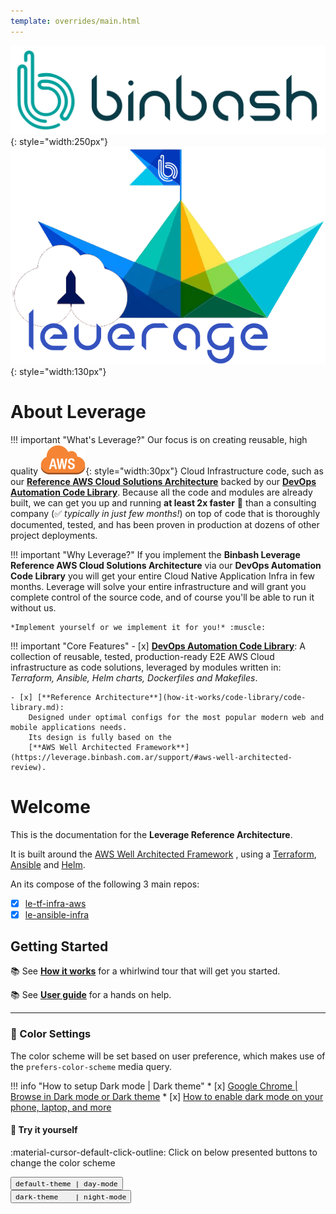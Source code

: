 ```yaml
---
template: overrides/main.html
---
```


![binbash-logo](./assets/images/logos/binbash.png "Binbash"){: style="width:250px"}
![binbash-leverage-tf](./assets/images/logos/binbash-leverage.png#right "Leverage"){: style="width:130px"}

# About Leverage

!!! important "What's Leverage?"
    Our focus is on creating reusable, high quality 
    ![leverage-aws](./assets/images/icons/aws-emojipack/General_AWScloud.png "AWS"){: style="width:30px"} 
    Cloud Infrastructure code, such as our
    [**Reference AWS Cloud Solutions Architecture**](how-it-works/index.md) backed by our 
    [**DevOps Automation Code Library**](how-it-works/code-library/code-library.md). Because all the code and modules 
    are already built, we can get you up and running **at least 2x faster** :rocket: than a consulting company 
    (:white_check_mark: *typically in just few months!*) on top of code that is thoroughly documented, tested, and has been proven in 
    production at dozens of other project deployments.

!!! important "Why Leverage?"
    If you implement the **Binbash Leverage Reference AWS Cloud Solutions Architecture** via our **DevOps Automation Code 
    Library** you will get your entire Cloud Native Application Infra in few months. Leverage will solve your
    entire infrastructure and will grant you complete control of the source code, and of course you'll be able to
    run it without us.
     
    *Implement yourself or we implement it for you!* :muscle:
     
!!! important "Core Features"
    - [x] [**DevOps Automation Code Library**](how-it-works/index.md):
        A collection of reusable, tested, production-ready E2E AWS Cloud infrastructure as code solutions, leveraged by
        modules written in: *Terraform, Ansible, Helm charts, Dockerfiles and Makefiles*.

    - [x] [**Reference Architecture**](how-it-works/code-library/code-library.md):
        Designed under optimal configs for the most popular modern web and mobile applications needs.
        Its design is fully based on the 
        [**AWS Well Architected Framework**](https://leverage.binbash.com.ar/support/#aws-well-architected-review).

# Welcome
This is the documentation for the **Leverage Reference Architecture**.

It is built around the [AWS Well Architected Framework](https://aws.amazon.com/architecture/well-architected/)
, using a [Terraform](https://www.terraform.io/), [Ansible](https://www.ansible.com/) and [Helm](https://helm.sh/).

An its compose of the following 3 main repos:

- [x] [le-tf-infra-aws](https://github.com/binbashar/le-tf-infra-aws)
- [x] [le-ansible-infra](https://github.com/binbashar/le-ansible-infra)

## Getting Started
:books: See [**How it works**](./how-it-works/index.md) for a whirlwind tour that will get you started.

:books: See [**User guide**](./user-guide/index.md) for a hands on help.


---
### :art: Color Settings

The color scheme will be set based on user preference, which makes use of the `prefers-color-scheme` media query. 

!!! info "How to setup Dark mode | Dark theme"
    * [x] [Google Chrome | Browse in Dark mode or Dark theme](https://support.google.com/chrome/answer/9275525)
    * [x] [How to enable dark mode on your phone, laptop, and more](https://www.theverge.com/2019/3/22/18270975/how-to-dark-mode-iphone-android-mac-windows-xbox-ps4-nintendo-switch)

#### :art: Try it yourself
:material-cursor-default-click-outline: Click on below presented buttons to change the color
scheme

<div class="tx-switch">
  <button data-md-color-scheme="default"><code>default-theme | day-mode</code></button>
  <br>
  <button data-md-color-scheme="slate"><code>dark-theme &nbsp&nbsp | night-mode</code></button>
</div>

<script>
  var buttons = document.querySelectorAll("button[data-md-color-scheme]")
  buttons.forEach(function(button) {
    button.addEventListener("click", function() {
      var attr = this.getAttribute("data-md-color-scheme")
      document.body.setAttribute("data-md-color-scheme", attr)
      var name = document.querySelector("#__code_0 code span:nth-child(7)")
      name.textContent = attr
    })
  })
</script>
